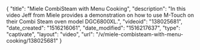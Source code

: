 {
    "title": "Miele CombiSteam with Menu Cooking",
    "description": "In this video Jeff from Miele provides a demonstration on how to use M-Touch on their Combi Steam oven model DGC6800XL.",
    "videoid": "138025681",
    "date_created": "1516216061",
    "date_modified": "1516217637",
    "type": "captivate",
    "layout": "video",
    "url": "\/v\/miele-combisteam-with-menu-cooking\/138025681"
}